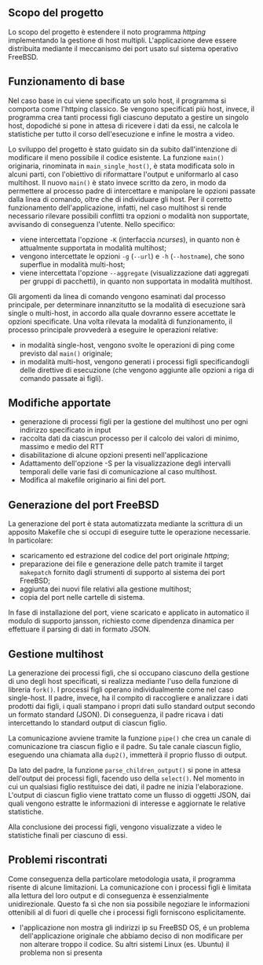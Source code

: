 Scopo del progetto
----------------------

Lo scopo del progetto è estendere il noto programma *httping* implementando la gestione di host multipli. L'applicazione deve essere distribuita mediante il meccanismo dei port usato sul sistema operativo FreeBSD.


Funzionamento di base
---------------------

Nel caso base in cui viene specificato un solo host, il programma si comporta come l'httping classico. Se vengono specificati più host, invece, il programma crea tanti processi figli ciascuno deputato a gestire un singolo host, dopodiché si pone in attesa di ricevere i dati da essi, ne calcola le statistiche per tutto il corso dell'esecuzione e infine le mostra a video.

Lo sviluppo del progetto è stato guidato sin da subito dall'intenzione di modificare il meno possibile il codice esistente. La funzione `main()` originaria, rinominata in `main_single_host()`, è stata modificata solo in alcuni parti, con l'obiettivo di riformattare l'output e uniformarlo al caso multihost. Il nuovo `main()` è stato invece scritto da zero, in modo da permettere al processo padre di intercettare e manipolare le opzioni passate dalla linea di comando, oltre che di individuare gli host. Per il corretto funzionamento dell'applicazione, infatti, nel caso multihost si rende necessario rilevare possibili conflitti tra opzioni o modalità non supportate, avvisando di conseguenza l'utente. Nello specifico:

  * viene intercettata l'opzione `-K` (interfaccia *ncurses*), in quanto non è attualmente supportata in modalità multihost;
  * vengono intercettate le opzioni `-g` (`--url`) e `-h` (`--hostname`), che sono superflue in modalità multi-host;
  * viene intercettata l'opzione `--aggregate` (visualizzazione dati aggregati per gruppi di pacchetti), in quanto non supportata in modalità multihost.

Gli argomenti da linea di comando vengono esaminati dal processo principale, per determinare innanzitutto se la modalità di esecuzione sarà single o multi-host, in accordo alla quale dovranno essere accettate le opzioni specificate. Una volta rilevata la modalità di funzionamento, il processo principale provvederà a eseguire le operazioni relative:

  * in modalità single-host, vengono svolte le operazioni di ping come previsto dal `main()` originale;
  * in modalità multi-host, vengono generati i processi figli specificandogli delle direttive di esecuzione (che vengono aggiunte alle opzioni a riga di comando passate ai figli).


Modifiche apportate
-------------------

  * generazione di processi figli per la gestione del multihost uno per ogni indirizzo specificato in input
  * raccolta dati da ciascun processo per il calcolo dei valori di minimo, massimo e medio del RTT
  * disabilitazione di alcune opzioni presenti nell'applicazione
  * Adattamento dell'opzione -S per la visualizzazione degli intervalli temporali delle varie fasi di comunicazione al caso multihost.
  * Modifica al makefile originario ai fini del port.


Generazione del port FreeBSD
----------------------------

La generazione del port è stata automatizzata mediante la scrittura di un apposito Makefile che si occupi di eseguire tutte le operazione necessarie. In particolare:

  * scaricamento ed estrazione del codice del port originale *httping*;
  * preparazione dei file e generazione delle patch tramite il target `makepatch` fornito dagli strumenti di supporto al sistema dei port FreeBSD;
  * aggiunta dei nuovi file relativi alla gestione multihost;
  * copia del port nelle cartelle di sistema.

In fase di installazione del port, viene scaricato e applicato in automatico il modulo di supporto jansson, richiesto come dipendenza dinamica per effettuare il parsing di dati in formato JSON.


Gestione multihost
------------------

La generazione dei processi figli, che si occupano ciascuno della gestione di uno degli host specificati, si realizza mediante l'uso della funzione di libreria `fork()`. I processi figli operano individualmente come nel caso single-host. Il padre, invece, ha il compito di raccogliere e analizzare i dati prodotti dai figli, i quali stampano i propri dati sullo standard output secondo un formato standard (JSON). Di conseguenza, il padre ricava i dati intercettando lo standard output di ciascun figlio.

La comunicazione avviene tramite la funzione `pipe()` che crea un canale di comunicazione tra ciascun figlio e il padre. Su tale canale ciascun figlio, eseguendo una chiamata alla `dup2()`, immetterà il proprio flusso di output.

Da lato del padre, la funzione `parse_children_output()` si pone in attesa dell'output dei processi figli, facendo uso della `select()`. Nel momento in cui un qualsiasi figlio restituisce dei dati, il padre ne inizia l'elaborazione. L'output di ciascun figlio viene trattato come un flusso di oggetti JSON, dai quali vengono estratte le informazioni di interesse e aggiornate le relative statistiche.

Alla conclusione dei processi figli, vengono visualizzate a video le statistiche finali per ciascuno di essi.


Problemi riscontrati
--------------------

Come conseguenza della particolare metodologia usata, il programma risente di alcune limitazioni. La comunicazione con i processi figli è limitata alla lettura del loro output e di conseguenza è essenzialmente unidirezionale. Questo fa sì che non sia possibile negoziare le informazioni ottenibili al di fuori di quelle che i processi figli forniscono esplicitamente.

* l'applicazione non mostra gli indirizzi ip su FreeBSD OS, é un problema dell'applicazione originale che abbiamo deciso di non modificare per non alterare troppo il codice. Su altri sistemi Linux (es. Ubuntu) il problema non si presenta
